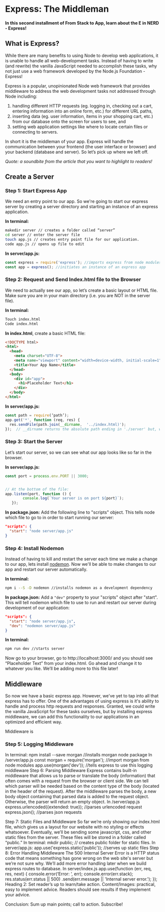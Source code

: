 # Express: The Middleman
#### In this second installment of From Stack to App, learn about the E in NERD - Express!

## What is Express?
While there are many benefits to using Node to develop web applications, it is unable to handle all web-development tasks.  Instead of having to write (and rewrite) the vanilla JavaScript needed to accomplish these tasks, why not just use a web framework developed by the Node.js Foundation -Express!

Express is a popular, unopinionated Node web framework that provides middleware to address the web development tasks not addressed through Node including:
1. handling different HTTP requests (eg. logging in, checking out a cart, entering information into an online form,  etc.) for different URL paths,
2. inserting data (eg. user information, items in your shopping cart, etc.) from our database onto the screen for users to see, and
3. setting web application settings like where to locate certain files or connecting to servers.

In short it is the middleman of your app.  Express will handle the communication between your frontend (the user interface or browser) and your backend (database and server).  So let’s pick up where we left off.

*Quote: a soundbite from the article that you want to highlight to readers!*

## Create a Server
### Step 1: Start Express App
We need an entry point to our app.  So we're going to start our express server by creating a server directory and starting an instance of an express application.

**In terminal:**
```zsh
makedir server // creates a folder called “server”
cd server // enter the server file
touch app.js // creates entry point file for our application.
code app.js // opens up file to edit
```
**In server/app.js:**
```js
const express = require('express'); //imports express from node modules
const app = express(); //initiates an instance of an express app
```
### Step 2: Request and Send Index.html file to the Browser
We need to actually see our app, so let’s create a basic layout or HTML file.  Make sure you are in your main directory (i.e. you are NOT in the server file).

**In terminal:**
```zsh
Touch index.html
Code index.html
```
**In index.html**, create a basic HTML file:
```html
<!DOCTYPE html>
<html>
  <head>
    <meta charset="UTF-8">
    <meta name="viewport" content="width=device-width, initial-scale=1">
    <title>Your App Name</title>
  </head>
  <body>
    <div id="app">
      <h1>Placeholder Text</h1>
    </div>
  </body>
</html>
```
**In server/app.js:**
```js
const path = require(‘path’);
app.get('*', function (req, res) {
  res.sendFile(path.join(__dirname,  '../index.html)');
});  // __dirname returns the absolute path ending in './server' but, we need to serve the index.html which is outside of the server directory.
```
### Step 3: Start the Server
Let’s start our server, so we can see what our app looks like so far in the browser.

**In server/app.js:**
```js
const port = process.env.PORT || 3000;


// At the bottom of the file:
app.listen(port, function () {
 	    console.log(`Your server is on port ${port}`);
   });
```

**In package.json:**
Add the following line to "scripts" object. This tells node which file to go to in order to start running our server:
```json
"scripts": {
  "start": "node server/app.js"
}
```
### Step 4: Install Nodemon
Instead of having to kill and restart the server each time we make a change to our app, lets install [nodemon](https://nodemon.io/).  Now we'll be able to make changes to our app and restart our server automatically.

**In terminal:**
```zsh
npm i --S -D nodemon //installs nodemon as a development dependency
```

**In package.json:**
Add a ```"dev"``` property to your "scripts" object after "start". This will tell nodemon which file to use to run and restart our server during development of our application:
```json
"scripts": {
  "start": "node server/app.js",
  "dev": "nodemon server/app.js"
}
```

**In terminal:**
```zsh
npm run dev //starts server
```

Now go to your browser, go to http://localhost:3000/ and you should see “Placeholder Text” from  your index.html. Go ahead and change it to whatever you like.  We’ll be adding more to this file later!

## Middleware
So now we have a basic express app.  However, we've yet to tap into all that express has to offer. One of the advantages of using express is it's ability to handle and process http requests and responses. Granted, we could write the vanilla JavaScript for these tasks ourselves, but by installing express middleware, we can add this functionality to our applications in an optimized and efficient way.

Middleware is
### Step 5: Logging Middleware
In terminal:
npm install --save morgan //installs morgan node package
In /server/app.js
const morgan = require('morgan'); //import morgan from node modules
app.use(morgan('dev')); //tells express to use this logging middleware
Step 6: Parsing Middleware
Express contains built-in middleware that allows us to parse or translate the body (information) that often comes with a request from the browser or client side.  We can tell which parser will be needed based on the content type of the body (located in the header of the request).  After the middleware parses the body, a new body object containing that parsed data is added to the request object. Otherwise, the parser will return an empty object.
In /server/app.js
express.urlencoded({extended: true}); //parses urlencoded request
express.json(); //parses json requests

Step 7: Static Files and Middleware
So far we’re only showing our index.html file, which gives us a layout for our website with no styling or effects whatsoever.  Eventually, we’ll be sending some javascript, css, and other static files from the server.  These files will be stored in a folder called “public.”
In terminal:
mkdir public; // creates public folder for static files.
In server/app.js:
app.use('express.static('public')); //serves up static files
Step 8: Error Handling Middleware
The 500 Internal Server Error is a HTTP status code that means something has gone wrong on the web site's server but we’re not sure why.  We’ll add more error handling later when we build express routes to database.
In server/index.js
app.use(function (err, req, res, next) {
  console.error(‘Error: ‘, err);
  console.error(err.stack);
  res.status(err.status || 500)
        .send(err.message || 'Internal server error.');
});
Heading 2: Set reader’s up to learn/take action.
Content/Images: practical, easy to implement advice. Readers should see results if they implement your advice.

Conclusion: Sum up main points; call to action. Subscribe!

